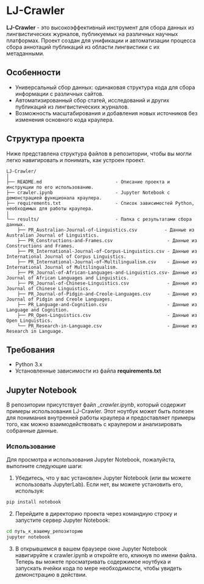 # LJ-Crawler
__LJ-Crawler__ - это высокоэффективный инструмент для сбора данных из лингвистических журналов, публикуемых на различных научных платформах. Проект создан для унификации и автоматизации процесса сбора аннотаций публикаций из области лингвистики с их метаданными.

## Особенности
- Универсальный сбор данных: одинаковая структура кода для сбора информации с различных сайтов.
- Автоматизированный сбор статей, исследований и других публикаций из лингвистических журналов.
- Возможность масштабирования и добавления новых источников без изменения основного кода краулера.

## Структура проекта
Ниже представлена структура файлов в репозитории, чтобы вы могли легко навигировать и понимать, как устроен проект.

```
LJ-Crawler/
│
├── README.md                           - Описание проекта и инструкции по его использованию.
├── crawler.ipynb                       - Jupyter Notebook с демонстрацией функционала краулера.
├── requirements.txt                    - Список зависимостей Python, необходимых для работы краулера.
│
└── results/                            - Папка с результатами сбора данных.
    ├── PR_Australian-Journal-of-Linguistics.csv          - Данные из Australian Journal of Linguistics.
    ├── PR_Constructions-and-Frames.csv                    - Данные из Constructions and Frames.
    ├── PR_International-Journal-of-Corpus-Linguistics.csv - Данные из International Journal of Corpus Linguistics.
    ├── PR_International-Journal-of-Multilingualism.csv    - Данные из International Journal of Multilingualism.
    ├── PR_Journal-of-African-Languages-and-Linguistics.csv- Данные из Journal of African Languages and Linguistics.
    ├── PR_Journal-of-Chinese-Linguistics.csv              - Данные из Journal of Chinese Linguistics.
    ├── PR_Journal-of-Pidgin-and-Creole-Languages.csv      - Данные из Journal of Pidgin and Creole Languages.
    ├── PR_Language-and-Cognition.csv                      - Данные из Language and Cognition.
    ├── PR_Open-Linguistics.csv                            - Данные из Open Linguistics.
    └── PR_Research-in-Language.csv                        - Данные из Research in Language.
```

## Требования
- Python 3.x
- Установленные зависимости из файла __requirements.txt__

## Jupyter Notebook
В репозитории присутствует файл __crawler.ipynb_, который содержит примеры использования LJ-Crawler. Этот ноутбук может быть полезен для понимания внутренней работы краулера и предоставляет примеры того, как можно взаимодействовать с краулером и анализировать собранные данные.

### Использование
Для просмотра и использования Jupyter Notebook, пожалуйста, выполните следующие шаги:

1. Убедитесь, что у вас установлен Jupyter Notebook (или вы можете использовать JupyterLab). Если нет, вы можете установить его, используя:
```bash
pip install notebook
```
2. Перейдите в директорию проекта через командную строку и запустите сервер Jupyter Notebook:
```bash
cd путь_к_вашему_репозиторию
jupyter notebook
```
3. В открывшемся в вашем браузере окне Jupyter Notebook навигируйте к crawler.ipynb и откройте его, кликнув по имени файла.
Теперь вы можете просматривать содержимое ноутбука и запускать ячейки кода по мере необходимости, чтобы увидеть демонстрацию в действии.
